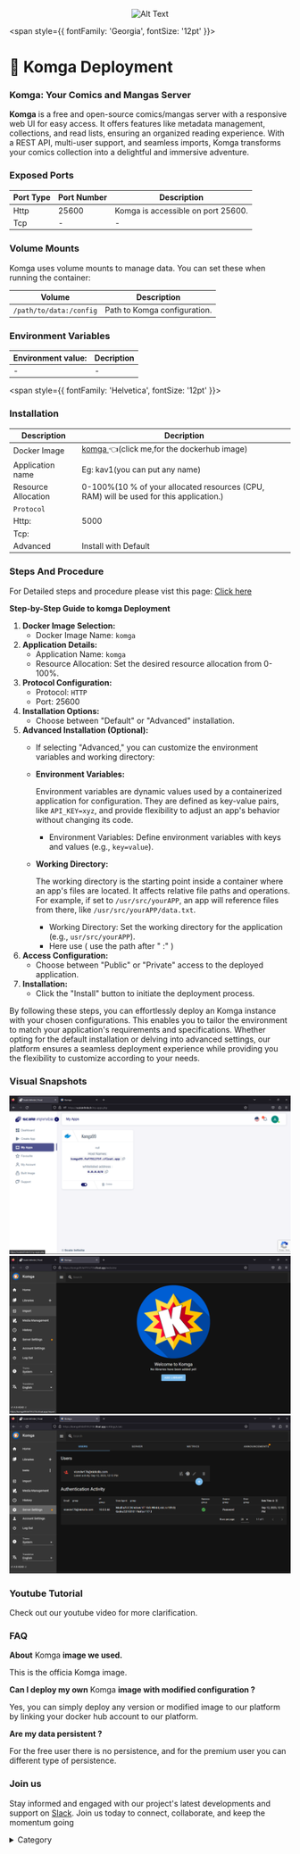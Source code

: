 
<p align="center">
  <img src="/img/fft.jpg" alt="Alt Text" width="25%"/>
</p> 

<span style={{ fontFamily: 'Georgia', fontSize: '12pt' }}>

# 📙 Komga Deployment

### Komga: Your Comics and Mangas Server

**Komga** is a free and open-source comics/mangas server with a responsive web UI for easy access. It offers features like metadata management, collections, and read lists, ensuring an organized reading experience. With a REST API, multi-user support, and seamless imports, Komga transforms your comics collection into a delightful and immersive adventure.
### Exposed Ports

| Port Type | Port Number | Description                       |
| --------- | ----------- | --------------------------------- |
| Http      | 25600       | Komga is accessible on port 25600.|
| Tcp       | -           | -             |

### Volume Mounts

Komga uses volume mounts to manage data. You can set these when running the container:

| Volume                    | Description                   |
| ------------------------- | ----------------------------- |
| `/path/to/data:/config`   | Path to Komga configuration.  |


### Environment Variables


|   **Environment value:**          | Decription                                                                                                               | 
| --------------------- | ------                                                                                                                   | 
|-       |  -                              |

</span>


<span style={{ fontFamily: 'Helvetica', fontSize: '12pt' }}>

### Installation

|  Description          | Decription                                                                                                               | 
| --------------------- | ------                                                                                                                   | 
| Docker Image          |   [komga ](https://hub.docker.com/r/gotson/komga) 👈(click me,for the dockerhub image)                                   |
| Application name      |  Eg: kav1(you can put any name)                                                                                        | 
| Resource Allocation   |  0-100%(10 % of your allocated resources (CPU, RAM) will be used for this application.)                                  | 
| `Protocol`            |                                                                                                                          | 
|  Http:                |     5000                                                                                                                     |
|  Tcp:                 |                                                                                                                        | 
|    Advanced           |    Install with Default                                                                                                  |



### Steps And Procedure

For Detailed steps and procedure please vist this page: [Click here](https://techscaleinfinite.github.io/introduction/cloud-float/Steps%20and%20procedure)



**Step-by-Step Guide to komga Deployment**

1. **Docker Image Selection:**
   * Docker Image Name: `komga`
2. **Application Details:**
   * Application Name: `komga`
   * Resource Allocation: Set the desired resource allocation from 0-100%.
3. **Protocol Configuration:**
   * Protocol: `HTTP`
   * Port: 25600
4. **Installation Options:**
   * Choose between "Default" or "Advanced" installation.
5. **Advanced Installation (Optional):**
   * If selecting "Advanced," you can customize the environment variables and working directory:
   *   **Environment Variables:**

       Environment variables are dynamic values used by a containerized application for configuration. They are defined as key-value pairs, like `API_KEY=xyz`, and provide flexibility to adjust an app's behavior without changing its code.

       * Environment Variables: Define environment variables with keys and values (e.g., `key=value`).
   *   **Working Directory:**

       The working directory is the starting point inside a container where an app's files are located. It affects relative file paths and operations. For example, if set to `/usr/src/yourAPP`, an app will reference files from there, like `/usr/src/yourAPP/data.txt`.

       * Working Directory: Set the working directory for the application (e.g., `usr/src/yourAPP`).
       * Here use ( use the path after   " :"  )
6. **Access Configuration:**
   * Choose between "Public" or "Private" access to the deployed application.
7. **Installation:**
   * Click the "Install" button to initiate the deployment process.

By following these steps, you can effortlessly deploy an  Komga instance with your chosen configurations. This enables you to tailor the environment to match your application's requirements and specifications. Whether opting for the default installation or delving into advanced settings, our platform ensures a seamless deployment experience while providing you the flexibility to customize according to your needs.

### Visual Snapshots
![Alt Text](/img/tt6.jpg)
![Alt Text](/img/gt6.jpg)
![Alt Text](/img/ht6.jpg)


### Youtube Tutorial&#x20;

Check out our youtube video for more clarification.



### FAQ

**About** Komga **image we used.**

This is the officia Komga image.

**Can I deploy my own** Komga **image with modified configuration ?**

Yes, you can simply deploy any version or modified image to our platform by linking your docker hub account to our platform.

**Are my data persistent ?**

For the free user there is no persistence, and for the premium user you can different type of persistence.

### Join us

Stay informed and engaged with our project's latest developments and support on [Slack](https://app.slack.com/client/T04QS32JX6E/C04QKEWE146). Join us today to connect, collaborate, and keep the momentum going

<details>

<summary>Category</summary>

Kubernetes, cloud computing, DevOps, cloud services, hosting platform, container orchestration, cloud infrastructure, cloud deployment, cloud management, cloud technology, cloud solutions, Komga

</details>
</span>

